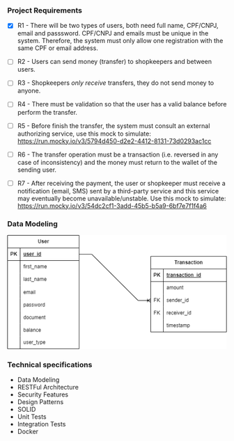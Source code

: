 ### Project Requirements

- [X] R1 - There will be two types of users, both need full name, CPF/CNPJ, email and passsword. CPF/CNPJ and emails must be unique in the system. Therefore, the system must only allow one registration with the same CPF or email address.

- [ ] R2 - Users can send money (transfer) to shopkeepers and between users.

- [ ] R3 - Shopkeepers *only receive* transfers, they do not send money to anyone.

- [ ] R4 - There must be validation so that the user has a valid balance before perform the transfer.

- [ ] R5 - Before finish the transfer, the system must consult an external authorizing service, use this mock to simulate: https://run.mocky.io/v3/5794d450-d2e2-4412-8131-73d0293ac1cc

- [ ] R6 - The transfer operation must be a transaction (i.e. reversed in any case of inconsistency) and the money must return to the wallet of the sending user.

- [ ] R7 - After receiving the payment, the user or shopkeeper must receive a notification (email, SMS) sent by a third-party service and this service may eventually become unavailable/unstable. Use this mock to simulate: https://run.mocky.io/v3/54dc2cf1-3add-45b5-b5a9-6bf7e7f1f4a6


### Data Modeling

![Relational Data Modeling](relational-data-modeling.png)

### Technical specifications
- Data Modeling
- RESTFul Architecture
- Security Features
- Design Patterns
- SOLID
- Unit Tests
- Integration Tests
- Docker